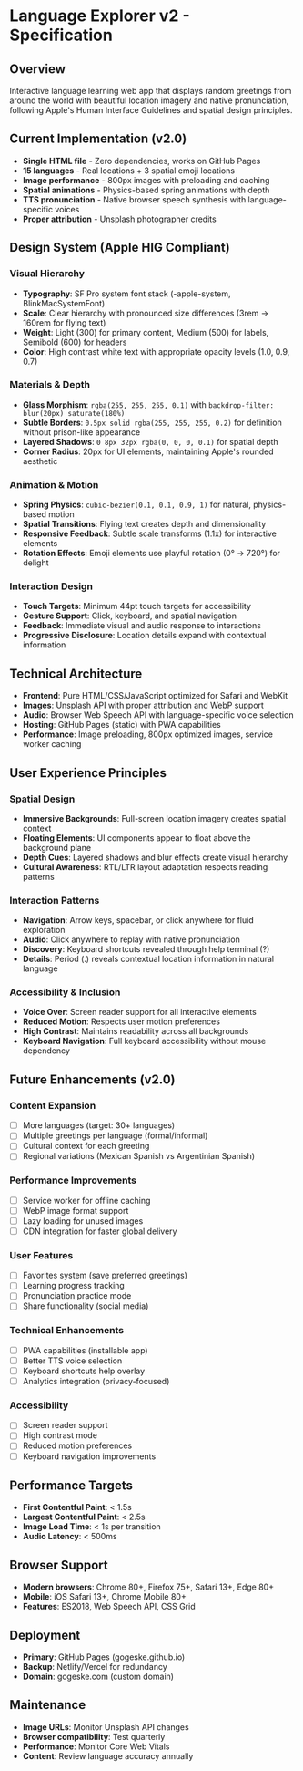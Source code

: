 # Language Explorer v2 - Specification

## Overview
Interactive language learning web app that displays random greetings from around the world with beautiful location imagery and native pronunciation, following Apple's Human Interface Guidelines and spatial design principles.

## Current Implementation (v2.0)
- **Single HTML file** - Zero dependencies, works on GitHub Pages
- **15 languages** - Real locations + 3 spatial emoji locations
- **Image performance** - 800px images with preloading and caching
- **Spatial animations** - Physics-based spring animations with depth
- **TTS pronunciation** - Native browser speech synthesis with language-specific voices
- **Proper attribution** - Unsplash photographer credits

## Design System (Apple HIG Compliant)

### Visual Hierarchy
- **Typography**: SF Pro system font stack (-apple-system, BlinkMacSystemFont)
- **Scale**: Clear hierarchy with pronounced size differences (3rem → 160rem for flying text)
- **Weight**: Light (300) for primary content, Medium (500) for labels, Semibold (600) for headers
- **Color**: High contrast white text with appropriate opacity levels (1.0, 0.9, 0.7)

### Materials & Depth
- **Glass Morphism**: `rgba(255, 255, 255, 0.1)` with `backdrop-filter: blur(20px) saturate(180%)`
- **Subtle Borders**: `0.5px solid rgba(255, 255, 255, 0.2)` for definition without prison-like appearance
- **Layered Shadows**: `0 8px 32px rgba(0, 0, 0, 0.1)` for spatial depth
- **Corner Radius**: 20px for UI elements, maintaining Apple's rounded aesthetic

### Animation & Motion
- **Spring Physics**: `cubic-bezier(0.1, 0.1, 0.9, 1)` for natural, physics-based motion
- **Spatial Transitions**: Flying text creates depth and dimensionality
- **Responsive Feedback**: Subtle scale transforms (1.1x) for interactive elements
- **Rotation Effects**: Emoji elements use playful rotation (0° → 720°) for delight

### Interaction Design
- **Touch Targets**: Minimum 44pt touch targets for accessibility
- **Gesture Support**: Click, keyboard, and spatial navigation
- **Feedback**: Immediate visual and audio response to interactions
- **Progressive Disclosure**: Location details expand with contextual information

## Technical Architecture
- **Frontend**: Pure HTML/CSS/JavaScript optimized for Safari and WebKit
- **Images**: Unsplash API with proper attribution and WebP support
- **Audio**: Browser Web Speech API with language-specific voice selection
- **Hosting**: GitHub Pages (static) with PWA capabilities
- **Performance**: Image preloading, 800px optimized images, service worker caching

## User Experience Principles

### Spatial Design
- **Immersive Backgrounds**: Full-screen location imagery creates spatial context
- **Floating Elements**: UI components appear to float above the background plane
- **Depth Cues**: Layered shadows and blur effects create visual hierarchy
- **Cultural Awareness**: RTL/LTR layout adaptation respects reading patterns

### Interaction Patterns
- **Navigation**: Arrow keys, spacebar, or click anywhere for fluid exploration
- **Audio**: Click anywhere to replay with native pronunciation
- **Discovery**: Keyboard shortcuts revealed through help terminal (?)
- **Details**: Period (.) reveals contextual location information in natural language

### Accessibility & Inclusion
- **Voice Over**: Screen reader support for all interactive elements
- **Reduced Motion**: Respects user motion preferences
- **High Contrast**: Maintains readability across all backgrounds
- **Keyboard Navigation**: Full keyboard accessibility without mouse dependency

## Future Enhancements (v2.0)

### Content Expansion
- [ ] More languages (target: 30+ languages)
- [ ] Multiple greetings per language (formal/informal)
- [ ] Cultural context for each greeting
- [ ] Regional variations (Mexican Spanish vs Argentinian Spanish)

### Performance Improvements
- [ ] Service worker for offline caching
- [ ] WebP image format support
- [ ] Lazy loading for unused images
- [ ] CDN integration for faster global delivery

### User Features
- [ ] Favorites system (save preferred greetings)
- [ ] Learning progress tracking
- [ ] Pronunciation practice mode
- [ ] Share functionality (social media)

### Technical Enhancements
- [ ] PWA capabilities (installable app)
- [ ] Better TTS voice selection
- [ ] Keyboard shortcuts help overlay
- [ ] Analytics integration (privacy-focused)

### Accessibility
- [ ] Screen reader support
- [ ] High contrast mode
- [ ] Reduced motion preferences
- [ ] Keyboard navigation improvements

## Performance Targets
- **First Contentful Paint**: < 1.5s
- **Largest Contentful Paint**: < 2.5s
- **Image Load Time**: < 1s per transition
- **Audio Latency**: < 500ms

## Browser Support
- **Modern browsers**: Chrome 80+, Firefox 75+, Safari 13+, Edge 80+
- **Mobile**: iOS Safari 13+, Chrome Mobile 80+
- **Features**: ES2018, Web Speech API, CSS Grid

## Deployment
- **Primary**: GitHub Pages (gogeske.github.io)
- **Backup**: Netlify/Vercel for redundancy
- **Domain**: gogeske.com (custom domain)

## Maintenance
- **Image URLs**: Monitor Unsplash API changes
- **Browser compatibility**: Test quarterly
- **Performance**: Monitor Core Web Vitals
- **Content**: Review language accuracy annually